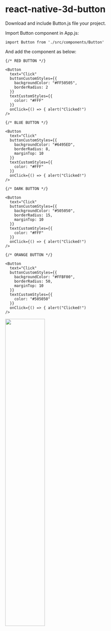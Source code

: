 # react-native-3d-button

Download and include Button.js file your project.

Import Button component in App.js:

```
import Button from './src/components/Button'
```
And add the component as below:
```
{/* RED BUTTON */}

<Button
  text="Click"
  buttonCustomStyles={{
    backgroundColor: "#FF50505",
    borderRadius: 2
  }}
  textCustomStyles={{
    color: "#FFF"
  }}
  onClick={() => { alert("Clicked!") 
/>

{/* BLUE BUTTON */}

<Button
  text="Click"
  buttonCustomStyles={{
    backgroundColor: "#6495ED",
    borderRadius: 8,
    marginTop: 10
  }}
  textCustomStyles={{
    color: "#FFF"
  }}
  onClick={() => { alert("Clicked!") 
/>

{/* DARK BUTTON */}

<Button
  text="Click"
  buttonCustomStyles={{
    backgroundColor: "#505050",
    borderRadius: 15,
    marginTop: 10
  }}
  textCustomStyles={{
    color: "#FFF"
  }}
  onClick={() => { alert("Clicked!") 
/>

{/* ORANGE BUTTON */}

<Button
  text="Click"
  buttonCustomStyles={{
    backgroundColor: "#FFBF00",
    borderRadius: 50,
    marginTop: 10
  }}
  textCustomStyles={{
    color: "#505050"
  }}
  onClick={() => { alert("Clicked!") 
/>
```

<img src="https://user-images.githubusercontent.com/41868006/139531179-b68baf6b-6ed0-4fd1-9977-15e945dca312.png" width="50%" />

